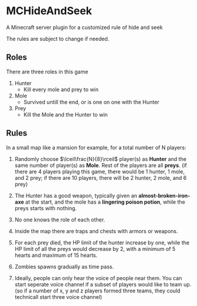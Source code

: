 # MCHideAndSeek
A Minecraft server plugin for a customized rule of hide and seek

The rules are subject to change if needed.
## Roles

There are three roles in this game
1. Hunter
   - Kill every mole and prey to win
2. Mole
   - Survived untill the end, or is one on one with the Hunter
3. Prey
   - Kill the Mole and the Hunter to win

## Rules

In a small map like a mansion for example, for a total number of N players:

1. Randomly choose $\lceil\frac{N}{8}\rceil$ player(s) as **Hunter** and the same number of player(s) as **Mole**. Rest of the players are all **preys**. (if there are 4 players playing this game, there would be 1 hunter, 1 mole, and 2 prey; if there are 10 players, there will be 2 hunter, 2 mole, and 6 prey)

2. The Hunter has a good weapon, typically given an **almost-broken-iron-axe** at the start, and the mole has a **lingering poison potion**, while the preys starts with nothing.

3. No one knows the role of each other.

4. Inside the map there are traps and chests with armors or weapons.

5. For each prey died, the HP limit of the hunter increase by one, while the HP limit of all the preys would decrease by 2, with a minimum of 5 hearts and maximum of 15 hearts.

6. Zombies spawns gradually as time pass.

7. Ideally, people can only hear the voice of people near them. You can start seperate voice channel if a subset of players would like to team up. (so if a number of x, y and z players formed three teams, they could technicall start three voice channel) 
